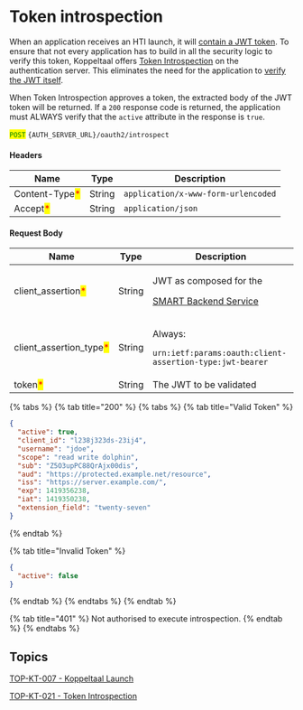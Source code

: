 # Token introspection

When an application receives an HTI launch, it will [contain a JWT token](../launch-samenstellen/). To ensure that not every application has to build in all the security logic to verify this token, Koppeltaal offers [Token Introspection](https://datatracker.ietf.org/doc/html/rfc7662) on the authentication server. This eliminates the need for the application to [verify the JWT itself](./#verify-the-jwt-yourself).

When Token Introspection approves a token, the extracted body of the JWT token will be returned. If a `200` response code is returned, the application must ALWAYS verify that the `active` attribute in the response is `true`.

<mark style="color:green;">`POST`</mark> `{AUTH_SERVER_URL}/oauth2/introspect`

#### Headers

| Name                                           | Type   | Description                         |
| ---------------------------------------------- | ------ | ----------------------------------- |
| Content-Type<mark style="color:red;">\*</mark> | String | `application/x-www-form-urlencoded` |
| Accept<mark style="color:red;">\*</mark>       | String | `application/json`                  |

#### Request Body

| Name                                                      | Type   | Description                                                                                                                                                 |
| --------------------------------------------------------- | ------ | ----------------------------------------------------------------------------------------------------------------------------------------------------------- |
| client\_assertion<mark style="color:red;">\*</mark>       | String | <p>JWT as composed for the</p><p><a href="../../connectie-maken-met-koppeltaal/toegang-tot-koppeltaal.md#1.-jwt-samenstellen">SMART Backend Service</a></p> |
| client\_assertion\_type<mark style="color:red;">\*</mark> | String | <p>Always:</p><p><code>urn:ietf:params:oauth:client-assertion-type:jwt-bearer</code></p>                                                                    |
| token<mark style="color:red;">\*</mark>                   | String | The JWT to be validated                                                                                                                                     |



{% tabs %}
{% tab title="200" %}
{% tabs %}
{% tab title="Valid Token" %}
```json
{
  "active": true,
  "client_id": "l238j323ds-23ij4",
  "username": "jdoe",
  "scope": "read write dolphin",
  "sub": "Z5O3upPC88QrAjx00dis",
  "aud": "https://protected.example.net/resource",
  "iss": "https://server.example.com/",
  "exp": 1419356238,
  "iat": 1419350238,
  "extension_field": "twenty-seven"
}
```
{% endtab %}

{% tab title="Invalid Token" %}
```json
{
  "active": false
}
```
{% endtab %}
{% endtabs %}
{% endtab %}

{% tab title="401" %}
Not authorised to execute introspection.
{% endtab %}
{% endtabs %}

## Topics

[TOP-KT-007 - Koppeltaal Launch](https://vzvz.atlassian.net/wiki/spaces/KTSA/pages/27123510/TOP-KT-007+-+Koppeltaal+Launch)

[TOP-KT-021 - Token Introspection](https://vzvz.atlassian.net/wiki/spaces/KTSA/pages/27131284/TOP-KT-021+-+Token+Introspection)
